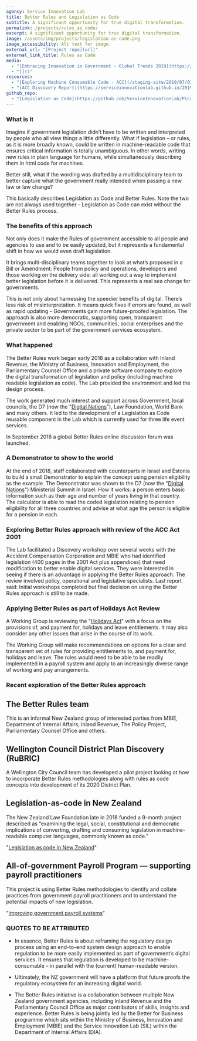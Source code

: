```yaml
---
agency: Service Innovation Lab
title: Better Rules and Legislation as Code
subtitle: A significant opportunity for true digital transformation.
permalink: /projects/rules_as_code/
excerpt: A significant opportunity for true digital transformation.
image: /assets/img/projects/legislation-as-code.png
image_accessibility: Alt text for image.
external_url: "[Project repo](url)"
external_link_title: Rules as Code
media:
  - "[Embracing Innovation in Government - Global Trends 2019](https://trends.oecd-opsi.org/)"
  - "[]()"
resources:
  - "[Exploring Machine Consumable Code - ACC](/staging-site/2019/07/01/ACC-Better-Rules-Collaboration/)"
  - "[ACC Discovery Report](https://serviceinnovationlab.github.io/2019/07/01/ACC-Better-Rules-Collaboration/)"
github_repo:
  - "[Legislation as Code](https://github.com/ServiceInnovationLab/Piccolo)"
---
```


### What is it

Imagine if government legislation didn’t have to be written and interpreted by people who all view things a little differently. What if legislation – or rules, as it is more broadly known, could be written in machine-readable code that ensures critical information is totally unambiguous. In other words,  writing new rules in plain language for humans, while simultaneously describing them in html code for machines.

Better still, what if the wording was drafted by a multidisciplinary team to better capture what the government really intended when passing a new law or law change?

This basically describes Legislation as Code and Better Rules. Note the two are not always used together - Legislation as Code can exist without the Better Rules process.

### The benefits of this approach

Not only does it make the Rules of government accessible to all people and agencies to use  and to be easily updated, but it represents a fundamental shift in how we would even draft legislation.

It brings multi-disciplinary teams together to look at what’s proposed in a Bill or Amendment: People from policy and operations, developers and those working on the delivery side: all working out a way to implement better legislation before it is delivered. This represents a real sea change for governments.

This is not only about harnessing the speedier benefits of digital. There’s less risk of misinterpretation. It means quick fixes if errors are found, as well as rapid updating -  Governments gain more future-proofed legislation. The approach is also more democratic, supporting open, transparent government and enabling NGOs, communities, social enterprises and the private sector to be part of the government services ecosystem.

### What happened

The Better Rules work began early 2018 as a collaboration with Inland Revenue, the Ministry of Business, Innovation and Employment, the Parliamentary Counsel Office and a private software company to explore the digital transformation of legislation and policy (including machine readable legislation as code). The Lab provided the environment and led the design process.

The work generated much interest and support across Government, local councils, the D7 (now the "[Digital Nations](https://en.wikipedia.org/wiki/Digital_Nations)"), Law Foundation, World Bank and many others. It led to the development of a Legislation as Code reusable component in the Lab which is currently used for three life event services.

 In September 2018 a global Better Rules online discussion forum was launched.

### A Demonstrator to show to the world

At the end of 2018, staff collaborated with counterparts in Israel and Estonia to build a small Demonstrator to explain the concept using pension eligibility as the example. The Demonstrator was shown to the D7 (now the "[Digital Nations](https://en.wikipedia.org/wiki/Digital_Nations)") Ministerial Summit in Israel.
How it works: a person enters basic information such as their age and number of years living in that country. The calculator is able to read the coded legislation relating to pension eligibility for all three countries and advise at what age the person is eligible for a pension in each.

### Exploring Better Rules approach with review of the ACC Act 2001

The Lab facilitated a Discovery workshop over several weeks with the Accident Compensation Corporation and MBIE who had identified legislation (400 pages in the 2001 Act plus appendices) that need modification to better enable digital services. They were interested in seeing if there is an advantage in applying the Better Rules approach. The review involved policy, operational and legislative specialists. Last report said: Initial workshops completed but final decision on using the Better Rules approach is still to be made.

### Applying Better Rules as part of Holidays Act Review

A Working Group is reviewing the "[Holidays Act](https://www.mbie.govt.nz/business-and-employment/employment-and-skills/employment-legislation-reviews/holidays-act-review/)"  with a focus on the provisions of, and payment for, holidays and leave entitlements. It may also consider any other issues that arise in the course of its work.

The Working Group will make recommendations on options for a clear and transparent set of rules for providing entitlements to, and payment for, holidays and leave. The rules would need to be able to be readily implemented in a payroll system and apply to an increasingly diverse range of working and pay arrangements.

### Recent exploration of the Better Rules approach

## The Better Rules team

This is an informal New Zealand group of interested parties from MBIE, Department of Internal Affairs, Inland Revenue, The Policy Project, Parliamentary Counsel Office and others.

## Wellington Council District Plan Discovery (RuBRIC)

A Wellington City Council team has developed a pilot project looking at how to incorporate Better Rules methodologies along with rules as code concepts into development of its 2020 District Plan.

## Legislation-as-code in New Zealand

The New Zealand Law Foundation late in 2018 funded a 9-month project described as “examining the legal, social, constitutional and democratic implications of converting, drafting and consuming legislation in machine-readable computer languages, commonly known as code.”  

"[Legislation as code in New Zealand](https://www.brainbox.institute/legislation-as-code-in-new-zealand)"
  
## All-of-government Payroll Program — supporting payroll practitioners

This project is using Better Rules methodologies to identify and collate practices from government payroll practitioners and to understand the potential impacts of new legislation.

"[Improving government payroll systems](https://www.digital.govt.nz/digital-government/digital-transformation/improving-government-payroll-systems/)"

### QUOTES TO BE ATTRIBUTED

* In essence, Better Rules is about reframing the regulatory design process using an end-to-end system design approach to enable regulation to be more easily implemented as part of government’s digital services.  It ensures that regulation is developed to be machine-consumable – in parallel with the (current) human-readable version.

* Ultimately, the NZ government will have a platform that future proofs the regulatory ecosystem for an increasing digital world.

* The Better Rules initiative is a collaboration between multiple New Zealand government agencies, including Inland Revenue and the Parliamentary Council Office as major contributors of skills, insights and experience. Better Rules is being jointly led by the Better for Business programme which sits within the Ministry of Business, Innovation and Employment (MBIE) and the Service Innovation Lab (SIL) within the Department of Internal Affairs (DIA).
